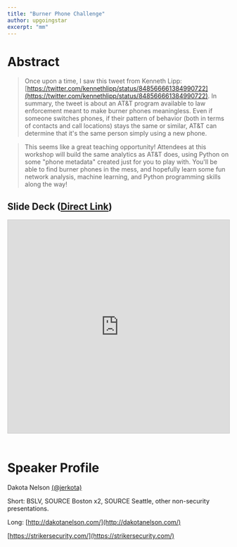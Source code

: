 ```yaml
---
title: "Burner Phone Challenge"
author: upgoingstar
excerpt: "mm"
---
```

# Abstract

> Once upon a time, I saw this tweet from Kenneth Lipp: [https://twitter.com/kennethlipp/status/848566661384990722](https://twitter.com/kennethlipp/status/848566661384990722). In summary, the tweet is about an AT&T program available to law enforcement meant to make burner phones meaningless. Even if someone switches phones, if their pattern of behavior (both in terms of contacts and call locations) stays the same or similar, AT&T can determine that it's the same person simply using a new phone. 

> This seems like a great teaching opportunity! Attendees at this workshop will build the same analytics as AT&T does, using Python on some "phone metadata" created just for you to play with. You'll be able to
find burner phones in the mess, and hopefully learn some fun network analysis, machine learning, and Python programming skills along the way!

## Slide Deck ([Direct Link](https://www.slideshare.net/reconvillage/rv-defcon25-burner-phone-challenge-dakota-nelson))
<center>
<iframe src="https://www.slideshare.net/slideshow/embed_code/key/VZ6t3IpcOArGZ" width="595" height="485" frameborder="0" marginwidth="0" marginheight="0" scrolling="no" style="border:1px solid #CCC; border-width:1px; margin-bottom:5px; max-width: 100%;" allowfullscreen> </iframe>
</center>
<br>

# Speaker Profile

Dakota Nelson [(@jerkota)](https://twitter.com/jerkota) 

Short: BSLV, SOURCE Boston x2, SOURCE Seattle, other non-security presentations. 

Long: [http://dakotanelson.com/](http://dakotanelson.com/)

[https://strikersecurity.com/](https://strikersecurity.com/)
